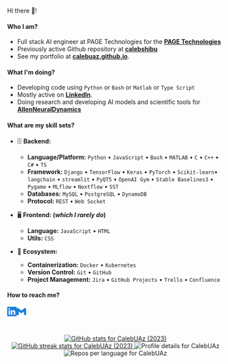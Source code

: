 Hi there 👋!

#### Who I am?

-  Full stack AI engineer at PAGE Technologies for the **[PAGE Technologies](https://pagetechnologies.io)**
-  Previously active Github repository at **[calebshibu](https://github.com/calebshibu)** 
- See my portfolio at **[calebuaz.github.io](https://calebuaz.github.io/)**.

#### What I'm doing?

- Developing code using `Python` or `Bash` or `Matlab` or `Type Script`
- Mostly active on **[LinkedIn](https://www.linkedin.com/in/caleb-jones-shibu/")**.
- Doing research and developing AI models and scientific tools for **[AllenNeuralDynamics](https://github.com/AllenNeuralDynamics)** 

#### What are my skill sets?

- 🗄️ **Backend:**
  - **Language/Platform:** `Python` • `JavaScript` • `Bash` • `MATLAB` • `C` • `C++` • `C#`  • `TS` 
  - **Framework:** `Django` • `TensorFlow` • `Keras` • `PyTorch` • `Scikit-learn`• `langchain` • `streamlit` • `PyQT5` • `OpenAI Gym` • `Stable Baselines3` • `Pygame` • `MLflow` • `Nextflow` • `SST` 
  - **Databases:** `MySQL` • `PostgreSQL` • `DynamoDB` 
  - **Protocol:** `REST` • `Web Socket`

- 🖥 **Frontend: (_which I rarely do_)**
  - **Language:** `JavaScript` • `HTML`
  - **Utils:** `CSS`

- 🎡 **Ecosystem:**
  - **Containerization:** `Docker` • `Kubernetes`
  - **Version Control:** `Git` • `GitHub`
  - **Project Management:** `Jira` • `GitHub Projects` • `Trello` • `Confluence` 

#### How to reach me?

<a href="https://www.linkedin.com/in/caleb-jones-shibu/">
  <img align="left" alt="LinkedIn" width="22px" src="./assets/linkedin.svg" />
</a>
<a href="mailto:calebshibu@arizona.edu">
  <img align="left" alt="Mail" width="22px" src="./assets/gmail.svg" />
</a>

<br/>
<br/>
<br/>

<p align="center">
  <!-- GitHub Stats -->
  <a href="https://www.github.com/CalebUAz">
    <img src="https://github-readme-stats.vercel.app/api?username=CalebUAz&show_icons=true&count_private=true&title_color=3382ed&text_color=ffffff&icon_color=3382ed&bg_color=1c1917&hide_border=true&include_all_commits=false" alt="GitHub stats for CalebUAz (2023)" />
  </a>

  <!-- GitHub Streak Stats -->
  <a href="https://www.github.com/CalebUAz">
    <img src="https://github-readme-streak-stats.herokuapp.com/?user=CalebUAz&stroke=ffffff&background=1c1917&ring=0891b2&fire=0891b2&currStreakNum=ffffff&currStreakLabel=0891b2&sideNums=ffffff&sideLabels=ffffff&dates=ffffff&hide_border=true" alt="GitHub streak stats for CalebUAz (2023)" />
  </a>

  <!-- Profile Details -->
  <img src="https://github-profile-summary-cards.vercel.app/api/cards/profile-details?username=CalebUAz&theme=dracula" alt="Profile details for CalebUAz" />

  <!-- Repos Per Language -->
  <img src="https://github-profile-summary-cards.vercel.app/api/cards/repos-per-language?username=CalebUAz&theme=dracula" alt="Repos per language for CalebUAz" />

  <!-- Most Commit Language -->
  <!-- <img src="https://github-profile-summary-cards.vercel.app/api/cards/most-commit-language?username=CalebUAz&theme=dracula" alt="Most commit language for CalebUAz" /> -->
</p>


